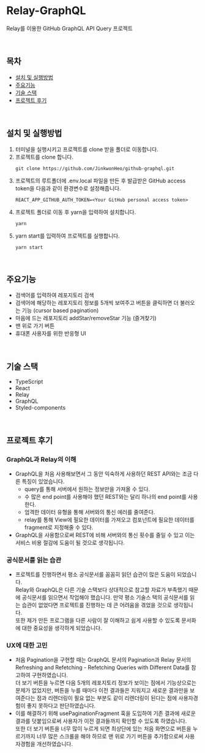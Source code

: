 # Relay-GraphQL

Relay를 이용한 GitHub GraphQL API Query 프로젝트

<br>

## 목차

- [설치 및 실행방법](#설치-및-실행방법)
- [주요기능](#주요기능)
- [기술 스택](#기술-스택)
- [프로젝트 후기](#프로젝트-후기)

<br>

## 설치 및 실행방법

1. 터미널을 실행시키고 프로젝트를 clone 받을 폴더로 이동합니다.
2. 프로젝트를 clone 합니다.
   ```
   git clone https://github.com/JinkwonHeo/github-graphql.git
   ```
3. 프로젝트의 루트폴더에 .env.local 파일을 만든 후 발급받은 GitHub access token을 다음과 같이 환경변수로 설정해줍니다.
   ```
   REACT_APP_GITHUB_AUTH_TOKEN=<Your GitHub personal access token>
   ```
4. 프로젝트 폴더로 이동 후 yarn을 입력하여 설치합니다.
   ```
   yarn
   ```
5. yarn start를 입력하여 프로젝트를 실행합니다.
   ```
   yarn start
   ```

<br>

## 주요기능

- 검색어를 입력하여 레포지토리 검색
- 검색어에 해당하는 레포지토리 정보를 5개씩 보여주고 버튼을 클릭하면 더 불러오는 기능 (cursor based pagination)
- 마음에 드는 레포지토리 addStar/removeStar 기능 (즐겨찾기)
- 맨 위로 가기 버튼
- 휴대폰 사용자를 위한 반응형 UI

<br>

## 기술 스택

- TypeScript
- React
- Relay
- GraphQL
- Styled-components

<br>

## 프로젝트 후기

### GraphQL과 Relay의 이해

- GraphQL을 처음 사용해보면서 그 동안 익숙하게 사용하던 REST API와는 조금 다른 특징이 있었습니다.
  - query를 통해 서버에서 원하는 정보만을 가져올 수 있다.
  - 수 많은 end point를 사용해야 했던 REST와는 달리 하나의 end point를 사용한다.
  - 엄격한 데이터 유형을 통해 서버와의 통신 에러를 줄여준다.
  - relay를 통해 View에 필요한 데이터를 가져오고 컴포넌트에 필요한 데이터를 fragment로 지정해줄 수 있다.
- GraphQL을 사용함으로써 REST에 비해 서버와의 통신 횟수를 줄일 수 있고 이는 서비스 비용 절감에 도움이 될 것으로 생각됩니다.

### 공식문서를 읽는 습관

- 프로젝트를 진행하면서 평소 공식문서를 꼼꼼히 읽던 습관이 많은 도움이 되었습니다. <br>
  Relay와 GraphQL은 다른 기술 스택보다 상대적으로 참고할 자료가 부족했기 때문에 공식문서를 읽으면서 작업해야 했습니다. 만약 평소 기술스 택의 공식문서를 읽는 습관이 없었다면 프로젝트를 진행하는 데 큰 어려움을 겪었을 것으로 생각됩니다. <br>
  또한 제가 만든 프로그램을 다른 사람이 잘 이해하고 쉽게 사용할 수 있도록 문서화에 대한 중요성을 생각하게 되었습니다.

### UX에 대한 고민

- 처음 Pagination을 구현할 때는 GraphQL 문서의 Pagination과 Relay 문서의 Refreshing and Refetching - Refetching Queries with Different Data를 참고하여 구현하였습니다. <br>
  더 보기 버튼을 누르면 다음 5개의 레포지토리 정보가 보이는 점에서 기능상으로는 문제가 없었지만, 버튼을 누를 때마다 이전 결과들은 지워지고 새로운 결과만을 보여준다는 점과 리렌더링이 필요 없는 부분도 같이 리렌더링이 된다는 점에 사용자경험이 좋지 못하다고 판단하였습니다. <br>
- 이를 해결하기 위해 usePaginationFragment 훅을 도입하여 기존 결과에 새로운 결과를 덧붙임으로써 사용자가 이전 결과들까지 확인할 수 있도록 하였습니다. <br>
  또한 더 보기 버튼을 너무 많이 누르게 되면 최상단에 있는 처음 화면으로 버튼을 누르기까지 너무 많은 스크롤을 해야 하므로 맨 위로 가기 버튼을 추가함으로써 사용자경험을 개선하였습니다.
